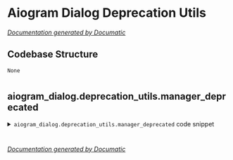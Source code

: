 # Aiogram Dialog Deprecation Utils

[_Documentation generated by Documatic_](https://www.documatic.com)

<!---Documatic-section-Codebase Structure-start--->
## Codebase Structure

<!---Documatic-block-system_architecture-start--->
```mermaid
None
```
<!---Documatic-block-system_architecture-end--->

# #
<!---Documatic-section-Codebase Structure-end--->

<!---Documatic-section-aiogram_dialog.deprecation_utils.manager_deprecated-start--->
## aiogram_dialog.deprecation_utils.manager_deprecated

<!---Documatic-section-manager_deprecated-start--->
<!---Documatic-block-aiogram_dialog.deprecation_utils.manager_deprecated-start--->
<details>
	<summary><code>aiogram_dialog.deprecation_utils.manager_deprecated</code> code snippet</summary>

```python
def manager_deprecated(manager: Optional[Any]):
    if manager is not None:
        warnings.warn('Passing `DialogManager` instance directly is deprecated and will be removed in aiogram_dialog==2.0', DeprecationWarning, stacklevel=3)
```
</details>
<!---Documatic-block-aiogram_dialog.deprecation_utils.manager_deprecated-end--->
<!---Documatic-section-manager_deprecated-end--->

# #
<!---Documatic-section-aiogram_dialog.deprecation_utils.manager_deprecated-end--->

[_Documentation generated by Documatic_](https://www.documatic.com)